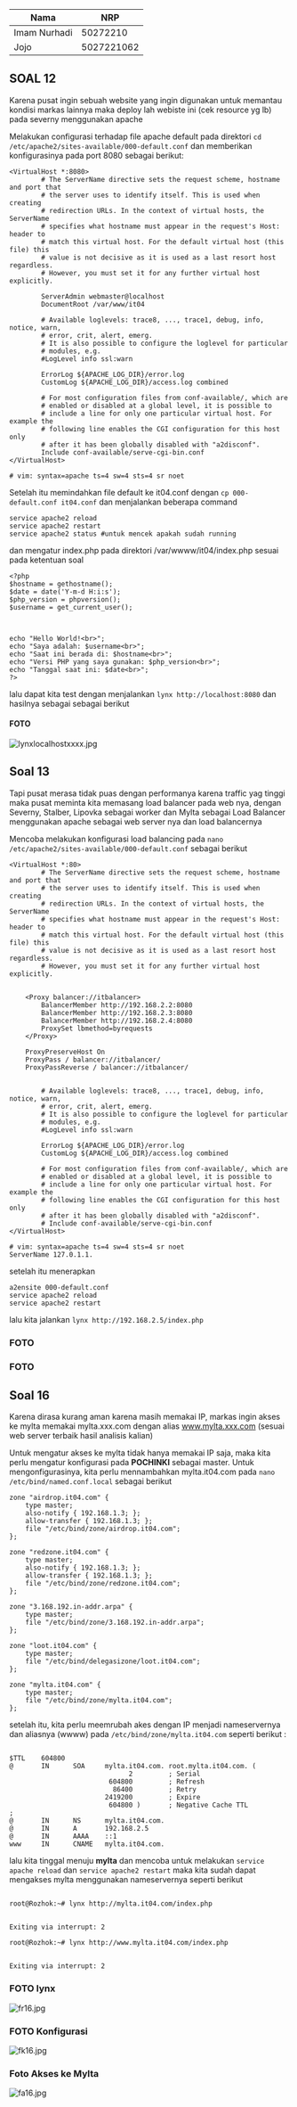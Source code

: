 | Nama    | NRP     | 
| ------- | ------- | 
| Imam Nurhadi    | 50272210     | 
| Jojo     | 5027221062     |


## SOAL 12
Karena pusat ingin sebuah website yang ingin digunakan untuk memantau kondisi markas lainnya maka deploy lah webiste ini (cek resource yg lb) pada severny menggunakan apache

Melakukan configurasi terhadap file apache default pada direktori ```cd /etc/apache2/sites-available/000-default.conf``` dan memberikan konfigurasinya pada port 8080 sebagai berikut: 

```shell
<VirtualHost *:8080>
        # The ServerName directive sets the request scheme, hostname and port that
        # the server uses to identify itself. This is used when creating
        # redirection URLs. In the context of virtual hosts, the ServerName
        # specifies what hostname must appear in the request's Host: header to
        # match this virtual host. For the default virtual host (this file) this
        # value is not decisive as it is used as a last resort host regardless.
        # However, you must set it for any further virtual host explicitly.

        ServerAdmin webmaster@localhost
        DocumentRoot /var/www/it04

        # Available loglevels: trace8, ..., trace1, debug, info, notice, warn,
        # error, crit, alert, emerg.
        # It is also possible to configure the loglevel for particular
        # modules, e.g.
        #LogLevel info ssl:warn

        ErrorLog ${APACHE_LOG_DIR}/error.log
        CustomLog ${APACHE_LOG_DIR}/access.log combined

        # For most configuration files from conf-available/, which are
        # enabled or disabled at a global level, it is possible to
        # include a line for only one particular virtual host. For example the
        # following line enables the CGI configuration for this host only
        # after it has been globally disabled with "a2disconf".
        Include conf-available/serve-cgi-bin.conf
</VirtualHost>

# vim: syntax=apache ts=4 sw=4 sts=4 sr noet
```
Setelah itu memindahkan file default ke it04.conf dengan ```cp 000-default.conf it04.conf``` dan menjalankan beberapa command 
```
service apache2 reload
service apache2 restart
service apache2 status #untuk mencek apakah sudah running
```
dan mengatur index.php pada direktori /var/wwww/it04/index.php sesuai pada ketentuan soal 
```
<?php
$hostname = gethostname();
$date = date('Y-m-d H:i:s');
$php_version = phpversion();
$username = get_current_user();



echo "Hello World!<br>";
echo "Saya adalah: $username<br>";
echo "Saat ini berada di: $hostname<br>";
echo "Versi PHP yang saya gunakan: $php_version<br>";
echo "Tanggal saat ini: $date<br>";
?>
```

lalu dapat kita test dengan menjalankan ```lynx http://localhost:8080```
dan hasilnya sebagai sebagai berikut 

#### FOTO
![lynxlocalhostxxxx.jpg](FOTO/lynxlocalhostxxxx.jpg)

## Soal 13
Tapi pusat merasa tidak puas dengan performanya karena traffic yag tinggi maka pusat meminta kita memasang load balancer pada web nya, dengan Severny, Stalber, Lipovka sebagai worker dan Mylta sebagai Load Balancer menggunakan apache sebagai web server nya dan load balancernya

Mencoba melakukan konfigurasi load balancing pada ```nano /etc/apache2/sites-available/000-default.conf``` sebagai berikut 

```shell
<VirtualHost *:80>
        # The ServerName directive sets the request scheme, hostname and port that
        # the server uses to identify itself. This is used when creating
        # redirection URLs. In the context of virtual hosts, the ServerName
        # specifies what hostname must appear in the request's Host: header to
        # match this virtual host. For the default virtual host (this file) this
        # value is not decisive as it is used as a last resort host regardless.
        # However, you must set it for any further virtual host explicitly.


    <Proxy balancer://itbalancer>
        BalancerMember http://192.168.2.2:8080
        BalancerMember http://192.168.2.3:8080
        BalancerMember http://192.168.2.4:8080
        ProxySet lbmethod=byrequests
    </Proxy>

    ProxyPreserveHost On
    ProxyPass / balancer://itbalancer/
    ProxyPassReverse / balancer://itbalancer/


        # Available loglevels: trace8, ..., trace1, debug, info, notice, warn,
        # error, crit, alert, emerg.
        # It is also possible to configure the loglevel for particular
        # modules, e.g.
        #LogLevel info ssl:warn

        ErrorLog ${APACHE_LOG_DIR}/error.log
        CustomLog ${APACHE_LOG_DIR}/access.log combined

        # For most configuration files from conf-available/, which are
        # enabled or disabled at a global level, it is possible to
        # include a line for only one particular virtual host. For example the
        # following line enables the CGI configuration for this host only
        # after it has been globally disabled with "a2disconf".
        # Include conf-available/serve-cgi-bin.conf
</VirtualHost>

# vim: syntax=apache ts=4 sw=4 sts=4 sr noet
ServerName 127.0.1.1.
```

setelah itu menerapkan 
```
a2ensite 000-default.conf
service apache2 reload
service apache2 restart
```
lalu kita jalankan ```lynx http://192.168.2.5/index.php```

### FOTO
### FOTO

## Soal 16
Karena dirasa kurang aman karena masih memakai IP, markas ingin akses ke mylta memakai mylta.xxx.com dengan alias www.mylta.xxx.com (sesuai web server terbaik hasil analisis kalian)

Untuk mengatur akses ke mylta tidak hanya memakai IP saja, maka kita perlu mengatur konfigurasi pada **POCHINKI** sebagai master. Untuk mengonfigurasinya, kita perlu mennambahkan mylta.it04.com pada ```nano /etc/bind/named.conf.local``` sebagai berikut 

```shell
zone "airdrop.it04.com" {
    type master;
    also-notify { 192.168.1.3; };
    allow-transfer { 192.168.1.3; };
    file "/etc/bind/zone/airdrop.it04.com";
};

zone "redzone.it04.com" {
    type master;
    also-notify { 192.168.1.3; };
    allow-transfer { 192.168.1.3; };
    file "/etc/bind/zone/redzone.it04.com";
};

zone "3.168.192.in-addr.arpa" {
    type master;
    file "/etc/bind/zone/3.168.192.in-addr.arpa";
};

zone "loot.it04.com" {
    type master;
    file "/etc/bind/delegasizone/loot.it04.com";
};

zone "mylta.it04.com" {
    type master;
    file "/etc/bind/zone/mylta.it04.com";
};
````
setelah itu, kita perlu meemrubah akes dengan IP menjadi nameservernya dan aliasnya (wwww) pada ```/etc/bind/zone/mylta.it04.com``` seperti berikut :

```shell

$TTL    604800
@       IN      SOA     mylta.it04.com. root.mylta.it04.com. (
                              2         ; Serial
                         604800         ; Refresh
                          86400         ; Retry
                        2419200         ; Expire
                         604800 )       ; Negative Cache TTL
;
@       IN      NS      mylta.it04.com.
@       IN      A       192.168.2.5
@       IN      AAAA    ::1
www     IN      CNAME   mylta.it04.com.

```

lalu kita tinggal menuju **mylta** dan mencoba untuk melakukan ```service apache reload``` dan ```service apache2 restart```
maka kita sudah dapat mengakses mylta menggunakan nameservernya seperti berikut 
```shell

root@Rozhok:~# lynx http://mylta.it04.com/index.php


Exiting via interrupt: 2

root@Rozhok:~# lynx http://www.mylta.it04.com/index.php


Exiting via interrupt: 2
```

### FOTO lynx
![fr16.jpg](FOTO/fr16.jpg)
### FOTO Konfigurasi
![fk16.jpg](FOTO/fk16.jpg)
### Foto Akses ke Mylta 
![fa16.jpg](FOTO/fa16.jpg)
